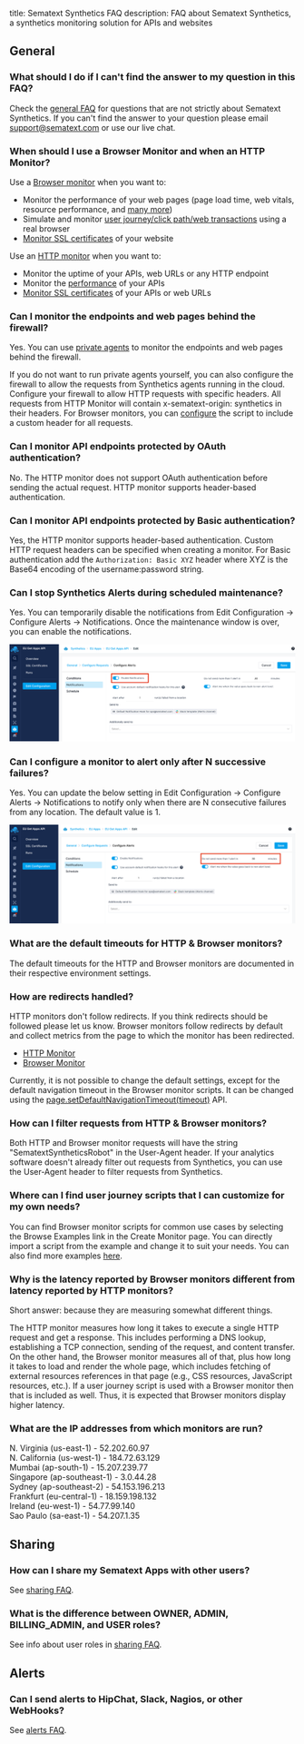 title: Sematext Synthetics FAQ
description: FAQ about Sematext Synthetics, a synthetics monitoring solution for APIs and websites

## General 

### What should I do if I can't find the answer to my question in this FAQ?
Check the [general FAQ](/faq) for questions that are not strictly
about Sematext Synthetics.  If you can't find the answer to your
question please email <support@sematext.com> or use our live chat.

### When should I use a Browser Monitor and when an HTTP Monitor?
Use a [Browser monitor](./browser-monitor.md) when you want to:

* Monitor the performance of your web pages (page load time, web vitals, resource performance, and [many more](./metrics/#browser-monitor-metrics))
* Simulate and monitor [user journey/click path/web transactions](./user-journey-scripts.md) using a real browser
* [Monitor SSL certificates](./ssl-certificate-monitoring.md) of your website

Use an [HTTP monitor](./http-monitor.md) when you want to:

* Monitor the uptime of your APIs, web URLs or any HTTP endpoint
* Monitor the [performance](./metrics/#http-monitor-metrics) of your APIs
* [Monitor SSL certificates](./ssl-certificate-monitoring.md) of your APIs or web URLs

### Can I monitor the endpoints and web pages behind the firewall?
Yes. You can use [private agents](./private-locations.md) to monitor the endpoints and web pages behind the firewall. 

If you do not want to run private agents yourself, you can also configure the firewall to allow the requests from Synthetics agents running in the cloud. Configure your firewall to allow HTTP requests with specific headers. All requests from HTTP Monitor will contain x-sematext-origin: synthetics in their headers. For Browser monitors, you can [configure](https://github.com/puppeteer/puppeteer/blob/main/docs/api.md#pagesetrequestinterceptionvalue) the script to include a custom header for all requests.

### Can I monitor API endpoints protected by OAuth authentication?
No. The HTTP monitor does not support OAuth authentication before sending the actual request. HTTP monitor supports header-based authentication. 

### Can I monitor API endpoints protected by Basic authentication?
Yes, the HTTP monitor supports header-based authentication. Custom HTTP request headers can be specified when creating a monitor.  For Basic authentication add the `Authorization: Basic XYZ` header where XYZ is the Base64 encoding of the username:password string.

### Can I stop Synthetics Alerts during scheduled maintenance?
Yes. You can temporarily disable the notifications from Edit Configuration -> Configure Alerts -> Notifications. Once the maintenance window is over, you can enable the notifications.

![Disable Notifications](../images/synthetics/synthetics-faq-notifications-1.png)

### Can I configure a monitor to alert only after N successive failures?
Yes. You can update the below setting in Edit Configuration -> Configure Alerts -> Notifications to notify only when there are N consecutive failures from any location. The default value is 1.

![Configure run failure count](../images/synthetics/synthetics-faq-notifications-2.png)

### What are the default timeouts for HTTP & Browser monitors?
The default timeouts for the HTTP and Browser monitors are documented in their respective environment settings.

### How are redirects handled?
HTTP monitors don't follow redirects.  If you think redirects should be followed please let us know.
Browser monitors follow redirects by default and collect metrics from the page to which the monitor has been redirected.

* [HTTP Monitor](./http-monitor/#run-environment)
* [Browser Monitor](./browser-monitor/#run-environment)

Currently, it is not possible to change the default settings, except for the default navigation timeout in the Browser monitor scripts. It can be changed using the [page.setDefaultNavigationTimeout(timeout)](https://github.com/puppeteer/puppeteer/blob/main/docs/api.md#pagesetdefaultnavigationtimeouttimeout) API.

### How can I filter requests from HTTP & Browser monitors?
Both HTTP and Browser monitor requests will have the string "SematextSyntheticsRobot" in the User-Agent header. If your analytics software doesn't already filter out requests from Synthetics, you can use the User-Agent header to filter requests from Synthetics.

### Where can I find user journey scripts that I can customize for my own needs?
You can find Browser monitor scripts for common use cases by selecting the Browse Examples link in the Create Monitor page. You can directly import a script from the example and change it to suit your needs. You can also find more examples [here](https://github.com/transitive-bullshit/awesome-puppeteer#examples).

### Why is the latency reported by Browser monitors different from latency reported by HTTP monitors?
Short answer: because they are measuring somewhat different things.

The HTTP monitor measures how long it takes to execute a single HTTP request and get a response. This includes performing a DNS lookup, establishing a TCP connection, sending of the request, and content transfer.  On the other hand, the Browser monitor measures all of that, plus how long it takes to load and render the whole page, which includes fetching of external resources references in that page (e.g., CSS resources, JavaScript resources, etc.).  If a user journey script is used with a Browser monitor then that is included as well.  Thus, it is expected that Browser monitors display higher latency.

### What are the IP addresses from which monitors are run?
N. Virginia (us-east-1)    - 52.202.60.97   <br/>
N. California (us-west-1)  - 184.72.63.129  <br/>
Mumbai (ap-south-1)        - 15.207.239.77  <br/>
Singapore (ap-southeast-1) - 3.0.44.28      <br/>
Sydney (ap-southeast-2)    - 54.153.196.213 <br/>
Frankfurt (eu-central-1)   - 18.159.198.132 <br/>
Ireland (eu-west-1)        - 54.77.99.140   <br/>
Sao Paulo (sa-east-1)      - 54.207.1.35    <br/>

## Sharing

### How can I share my Sematext Apps with other users?

See [sharing FAQ](/faq/#sharing).

### What is the difference between OWNER, ADMIN, BILLING_ADMIN, and USER roles?

See info about user roles in [sharing FAQ](/faq/#sharing).

## Alerts

### Can I send alerts to HipChat, Slack, Nagios, or other WebHooks?

See [alerts FAQ](/faq/#alerts).
